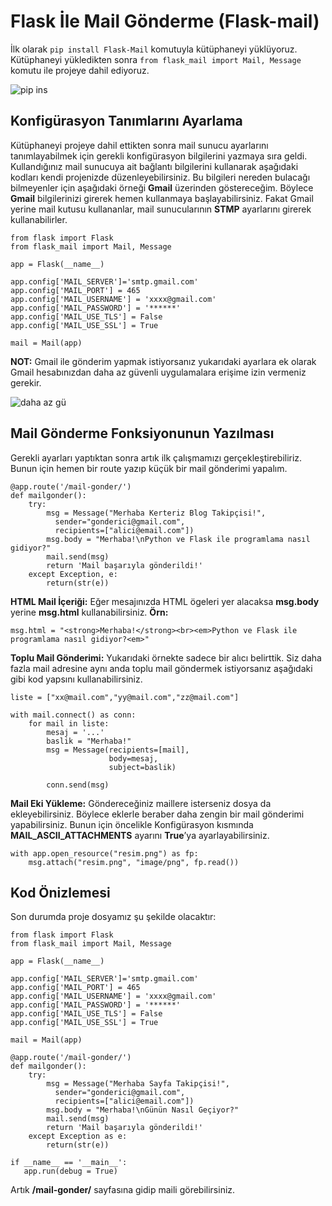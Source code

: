 # Flask İle Mail Gönderme (Flask-mail)

İlk olarak ```pip install Flask-Mail``` komutuyla kütüphaneyi yüklüyoruz. Kütüphaneyi yükledikten sonra ```from flask_mail import Mail, Message``` komutu ile projeye dahil ediyoruz.

![pip ins](https://user-images.githubusercontent.com/59111328/135306598-e69fe972-1432-4797-a57a-c311ffb9acbd.PNG)

## Konfigürasyon Tanımlarını Ayarlama 
Kütüphaneyi projeye dahil ettikten sonra mail sunucu ayarlarını tanımlayabilmek için gerekli konfigürasyon bilgilerini yazmaya sıra geldi. Kullandığınız mail sunucuya ait bağlantı bilgilerini kullanarak aşağıdaki kodları kendi projenizde düzenleyebilirsiniz. Bu bilgileri nereden bulacağı bilmeyenler için aşağıdaki örneği **Gmail** üzerinden göstereceğim. Böylece **Gmail** bilgilerinizi girerek hemen kullanmaya başlayabilirsiniz. Fakat Gmail yerine mail kutusu kullananlar, mail sunucularının **STMP** ayarlarını girerek kullanabilirler.

```
from flask import Flask
from flask_mail import Mail, Message

app = Flask(__name__)

app.config['MAIL_SERVER']='smtp.gmail.com'
app.config['MAIL_PORT'] = 465
app.config['MAIL_USERNAME'] = 'xxxx@gmail.com'
app.config['MAIL_PASSWORD'] = '******'
app.config['MAIL_USE_TLS'] = False
app.config['MAIL_USE_SSL'] = True

mail = Mail(app)
```
**NOT:** Gmail ile gönderim yapmak istiyorsanız yukarıdaki ayarlara ek olarak Gmail hesabınızdan daha az güvenli uygulamalara erişime izin vermeniz gerekir.

![daha az gü](https://user-images.githubusercontent.com/59111328/135302876-bf24c43e-6870-4131-88b3-127dbc146dd4.PNG)


## Mail Gönderme Fonksiyonunun Yazılması
Gerekli ayarları yaptıktan sonra artık ilk çalışmamızı gerçekleştirebiliriz. Bunun için hemen bir route yazıp küçük bir mail gönderimi yapalım.
```
@app.route('/mail-gonder/')
def mailgonder():
    try:
        msg = Message("Merhaba Kerteriz Blog Takipçisi!",
          sender="gonderici@gmail.com",
          recipients=["alici@email.com"])
        msg.body = "Merhaba!\nPython ve Flask ile programlama nasıl gidiyor?"           
        mail.send(msg)
        return 'Mail başarıyla gönderildi!'
    except Exception, e:
        return(str(e))
```
**HTML Mail İçeriği:**  Eğer mesajınızda HTML ögeleri yer alacaksa **msg.body** yerine **msg.html** kullanabilirsiniz. **Örn:**
```
msg.html = "<strong>Merhaba!</strong><br><em>Python ve Flask ile programlama nasıl gidiyor?<em>"
```
**Toplu Mail Gönderimi:** Yukarıdaki örnekte sadece bir alıcı belirttik. Siz daha fazla mail adresine aynı anda toplu mail göndermek istiyorsanız aşağıdaki gibi kod yapsını kullanabilirsiniz.
```
liste = ["xx@mail.com","yy@mail.com","zz@mail.com"]

with mail.connect() as conn:
    for mail in liste:
        mesaj = '...'
        baslik = "Merhaba!" 
        msg = Message(recipients=[mail],
                      body=mesaj,
                      subject=baslik)

        conn.send(msg)
```
**Mail Eki Yükleme:** Göndereceğiniz maillere isterseniz dosya da ekleyebilirsiniz. Böylece eklerle beraber daha zengin bir mail gönderimi yapabilirsiniz. Bunun için öncelikle Konfigürasyon kısmında **MAIL_ASCII_ATTACHMENTS** ayarını **True**’ya ayarlayabilirsiniz.  
```
with app.open_resource("resim.png") as fp:
    msg.attach("resim.png", "image/png", fp.read())
```
## Kod Önizlemesi
Son durumda proje dosyamız şu şekilde olacaktır:
```
from flask import Flask
from flask_mail import Mail, Message

app = Flask(__name__)

app.config['MAIL_SERVER']='smtp.gmail.com'
app.config['MAIL_PORT'] = 465
app.config['MAIL_USERNAME'] = 'xxxx@gmail.com'
app.config['MAIL_PASSWORD'] = '******'
app.config['MAIL_USE_TLS'] = False
app.config['MAIL_USE_SSL'] = True

mail = Mail(app)

@app.route('/mail-gonder/')
def mailgonder():
    try:
        msg = Message("Merhaba Sayfa Takipçisi!",
          sender="gonderici@gmail.com",
          recipients=["alici@email.com"])
        msg.body = "Merhaba!\nGünün Nasıl Geçiyor?"           
        mail.send(msg)
        return 'Mail başarıyla gönderildi!'
    except Exception as e:
        return(str(e)) 

if __name__ == '__main__':
   app.run(debug = True)

```

Artık **/mail-gonder/** sayfasına gidip maili görebilirsiniz.






